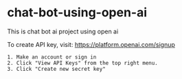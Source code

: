 # chat-bot-using-open-ai
This is chat bot ai project using open ai


 To create API key,
 visit:
    https://platform.openai.com/signup

    1. Make an account or sign in
    2. Click "View API Keys" from the top right menu.
    3. Click "Create new secret key"

